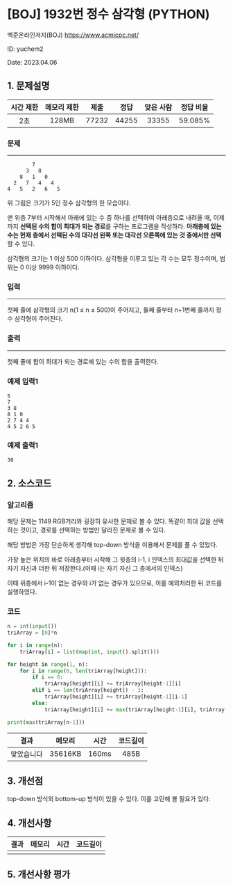 # [BOJ] 1932번 정수 삼각형 (PYTHON)
백준온라인저지(BOJ) https://www.acmicpc.net/

ID: yuchem2

Date: 2023.04.06
## 1. 문제설명
| 시간 제한 | 메모리 제한 | 제출  | 정답 | 맞은 사람 | 정답 비율 |
| :---: | :---: | :---: | :---: | :---: | :---: |
| 2초 |  128MB   | 77232 | 44255 | 33355  | 59.085% |

### 문제
---
```
        7
      3   8
    8   1   0
  2   7   4   4
4   5   2   6   5
```
위 그림은 크기가 5인 정수 삼각형의 한 모습이다.

맨 위층 7부터 시작해서 아래에 있는 수 중 하나를 선택하여 아래층으로 내려올 때, 이제까지 **선택된 수의 합이 최대가 되는 경로**를 구하는 프로그램을 작성하라. **아래층에 있는 수는 현재 층에서 선택된 수의 대각선 왼쪽 또는 대각선 오른쪽에 있는 것 중에서만 선택**할 수 있다.

삼각형의 크기는 1 이상 500 이하이다. 삼각형을 이루고 있는 각 수는 모두 정수이며, 범위는 0 이상 9999 이하이다.
### 입력
---
첫째 줄에 삼각형의 크기 n(1 ≤ n ≤ 500)이 주어지고, 둘째 줄부터 n+1번째 줄까지 정수 삼각형이 주어진다.
### 출력
---
첫째 줄에 합이 최대가 되는 경로에 있는 수의 합을 출력한다.

### 예제 입력1
```
5
7
3 8
8 1 0
2 7 4 4
4 5 2 6 5
```
### 예제 출력1
```
30
```
## 2. 소스코드
### 알고리즘
해당 문제는 1149 RGB거리와 굉장히 유사한 문제로 볼 수 있다. 똑같이 최대 값을 선택하는 것이고, 경로를 선택하는 방법만 달라진 문제로 볼 수 있다.

해당 방법은 가장 단순하게 생각해 top-down 방식을 이용해서 문제를 풀 수 있었다. 

가장 높은 위치의 바로 아래층부터 시작해 그 윗층의 i-1, i 인덱스의 최대값을 선택한 뒤 자기 자신과 더한 뒤 저장한다.(이때 i는 자기 자신 그 층에서의 인덱스)

이때 위층에서 i-1이 없는 경우와 i가 없는 경우가 있으므로, 이를 예외처리한 뒤 코드를 실행하였다. 

### 코드
```Python
n = int(input())
triArray = [0]*n

for i in range(n):
    triArray[i] = list(map(int, input().split()))

for height in range(1, n):
    for i in range(0, len(triArray[height])):
        if i == 0:
            triArray[height][i] += triArray[height-1][i]
        elif i == len(triArray[height]) - 1:
            triArray[height][i] += triArray[height-1][i-1]
        else:
            triArray[height][i] += max(triArray[height-1][i], triArray[height-1][i-1])

print(max(triArray[n-1]))
```
| 결과 | 메모리 | 시간 | 코드길이 |
|:---:|:-----: | :---: | :----: |
| 맞았습니다 | 35616KB | 160ms | 485B |


## 3. 개선점
top-down 방식외 bottom-up 방식이 있을 수 있다. 이를 고민해 볼 필요가 있다. 

## 4. 개선사항

| 결과 | 메모리 | 시간 | 코드길이 |
|:---:|:-----: | :---: | :----: |
| | | | |

## 5. 개선사항 평가
